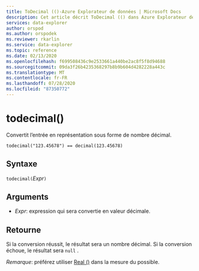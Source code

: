 ```yaml
---
title: ToDecimal (()-Azure Explorateur de données | Microsoft Docs
description: Cet article décrit ToDecimal (() dans Azure Explorateur de données.
services: data-explorer
author: orspod
ms.author: orspodek
ms.reviewer: rkarlin
ms.service: data-explorer
ms.topic: reference
ms.date: 02/13/2020
ms.openlocfilehash: f699508436c9e2533661a440be2ac8f5f8d94688
ms.sourcegitcommit: 09da3f26b4235368297b8b9b604d4282228a443c
ms.translationtype: MT
ms.contentlocale: fr-FR
ms.lasthandoff: 07/28/2020
ms.locfileid: "87350772"
---
```

# <a name="todecimal"></a>todecimal()

Convertit l’entrée en représentation sous forme de nombre décimal.

```kusto
todecimal("123.45678") == decimal(123.45678)
```

## <a name="syntax"></a>Syntaxe

`todecimal(`*Expr*`)`

## <a name="arguments"></a>Arguments

* *Expr*: expression qui sera convertie en valeur décimale. 

## <a name="returns"></a>Retourne

Si la conversion réussit, le résultat sera un nombre décimal.
Si la conversion échoue, le résultat sera `null` .
 
*Remarque*: préférez utiliser [Real ()](./scalar-data-types/real.md) dans la mesure du possible.